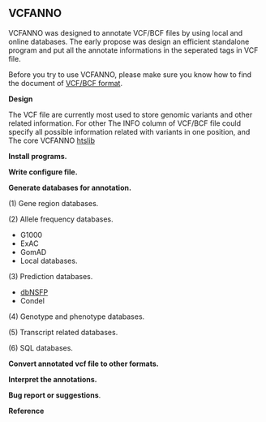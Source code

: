 
VCFANNO
----------

VCFANNO was designed to annotate VCF/BCF files by using local and online databases. The early propose was design an efficient standalone program and put all the annotate informations in the seperated tags in VCF file.

Before you try to use VCFANNO, please make sure you know how to find the document of [VCF/BCF format](https://samtools.github.io/hts-specs/VCFv4.2.pdf).

**Design**

The VCF file are currently most used to store genomic variants and other related information. For other The INFO column of VCF/BCF file could specify all possible information related with variants in one position, and 
The core VCFANNO [htslib](http://htslib.org/)

**Install programs.**



**Write configure file.**



**Generate databases for annotation.**

(1) Gene region databases.

(2) Allele frequency databases.

* G1000
* ExAC
* GomAD
* Local databases.

(3) Prediction databases.

* [dbNSFP](https://github.com/shiquan/vcfanno/blob/master/documents/database/dbNSFP.md)
* Condel

(4) Genotype and phenotype databases.

(5) Transcript related databases.

(6) SQL databases.



**Convert annotated vcf file to other formats.**



**Interpret the annotations.**



**Bug report or suggestions**.



**Reference**

